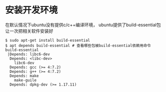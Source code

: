 # 安装开发环境

在默认情况下ubuntu没有提供c/c++编译环境， ubuntu提供了build-essential包让一次把相关软件安装好

```
$ sudo apt-get install build-essential 
$ apt depends build-essential # 查看哪些包被build-essential依赖用命令
build-essential
 |Depends: libc6-dev
  Depends: <libc-dev>
    libc6-dev
  Depends: gcc (>= 4:7.2)
  Depends: g++ (>= 4:7.2)
  Depends: make
    make-guile
  Depends: dpkg-dev (>= 1.17.11)
```
